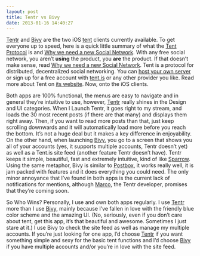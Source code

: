 ```yaml
---
layout: post
title: Tentr vs Bivy
date: 2013-01-16 14:40:27
---
```


[Tentr](http://tentrapp.com) and [Bivy](http://bivy.me) are the two iOS
[tent](http://tent.io) clients currently available. To get everyone up
to speed, here is a quick little summary of what the [Tent
Protocol](http://tent.io) is and [Why we need a new Social
Network](http://blog.robs.im/2013/01/04/new-social-network/).
With any free social network, you aren’t **using** the product, you
**are** the product. If that doesn’t make sense, read [Why we need a new
Social
Network](http://blog.robs.im/2013/01/04/new-social-network/).
Tent is a protocol for distributed, decentralized social networking. You
can [host your own server](http://tenti.co) or sign up for a free
account with [tent.is](http://tent.is) or any other provider you like.
Read more about Tent on [its website](http://tent.io). Now, onto the iOS
clients.

Both apps are 100% functional, the menus are easy to navigate and in
general they’re intuitive to use, however, [Tentr](http://tentrapp.com)
really shines in the Design and UI categories. When I Launch Tentr, it
goes right to my stream, and loads the 30 most recent posts (if there
are that many) and displays them right away. Then, if you want to read
more posts than that, just keep scrolling downwards and it will
automatically load more before you reach the bottom. It’s not a huge
deal but it makes a key difference in enjoyability. On the other hand,
when launching [Bivy](http://bivy.me), you go to a screen that shows you
all of your accounts (yes, it supports multiple accounts, Tentr doesn’t
yet) as well as a Tent.is site feed (another feature Tentr doesn’t
have). Tentr keeps it simple, beautiful, fast and extremely intuitive,
kind of like [Sparrow](http://www.sparrowmailapp.com). Using the same
metaphor, Bivy is similar to [Postbox](http://www.postbox-inc.com), it
works really well, it is jam packed with features and it does everything
you could need. The only minor annoyance that I’ve found in both apps is
the current lack of notifications for mentions, although
[Marco](marco.tent.is), the Tentr developer, promises that they’re
coming soon.

So Who Wins? Personally, I use and own both apps regularly. I use
[Tentr](http://tentrapp.com) more than I use [Bivy](http://bivy.me),
mainly because I’ve fallen in love with the friendly blue color scheme
and the amazing UI. (No, seriously, even if you don’t care about tent,
get this app, it’s that beautiful and awesome. Sometimes I just stare at
it.) I use Bivy to check the site feed as well as manage my multiple
accounts. If you’re just looking for one app, I’d choose
[Tentr](http://tentrapp.com) if you want something simple and sexy for
the basic tent functions and I’d choose [Bivy](http://bivy.me) if you
have multiple accounts and/or you’re in love with the site feed.